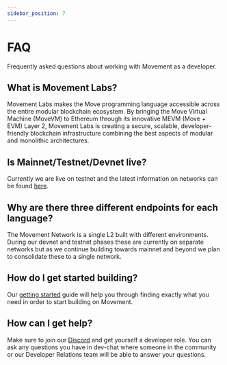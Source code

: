 ```yaml
---
sidebar_position: 7
---
```


# FAQ

Frequently asked questions about working with Movement as a developer.

## What is Movement Labs?

Movement Labs makes the Move programming language accessible across the entire modular blockchain ecosystem. By bringing the Move Virtual Machine (MoveVM) to Ethereum through its innovative MEVM (Move + EVM) Layer 2, Movement Labs is creating a secure, scalable, developer-friendly blockchain infrastructure combining the best aspects of modular and monolithic architectures.

## Is Mainnet/Testnet/Devnet live?

Currently we are live on testnet and the latest information on networks can be found [here](/devs/networkEndpoints). 

## Why are there three different endpoints for each language?

The Movement Network is a single L2 built with different environments. During our devnet and testnet phases these are currently on separate networks but as we continue building towards mainnet and beyond we plan to consolidate these to a single network.

## How do I get started building?

Our [getting started](/devs/getstarted) guide will help you through finding exactly what you need in order to start building on Movement. 

## How can I get help? 

Make sure to join our [Discord](https://discord.gg/movementlabsxyz) and get yourself a developer role. You can ask any questions you have in dev-chat where someone in the community or our Developer Relations team will be able to answer your questions. 

